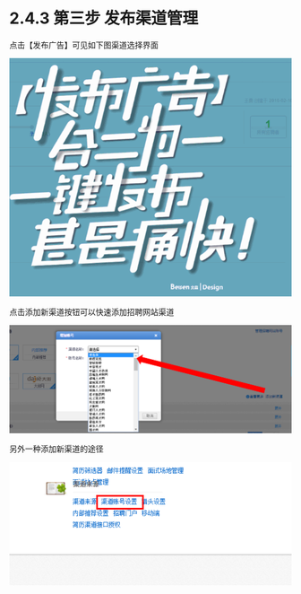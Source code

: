# 2.4.3 第三步 发布渠道管理

点击【发布广告】可见如下图渠道选择界面

![](发布广告.gif)

点击添加新渠道按钮可以快速添加招聘网站渠道

![](添加渠道1.png)

另外一种添加新渠道的途径

![](添加渠道2.png)

